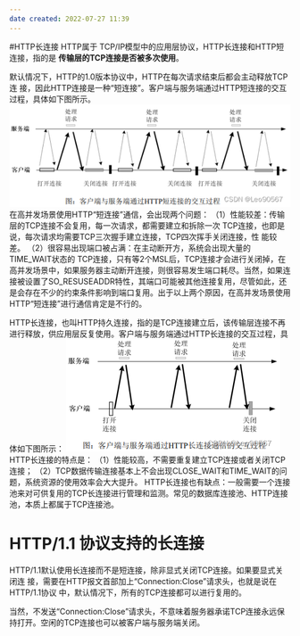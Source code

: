 ```yaml
---
date created: 2022-07-27 11:39
---
```


#HTTP长连接
        HTTP属于 TCP/IP模型中的应用层协议，HTTP长连接和HTTP短连接，指的是 **传输层的TCP连接是否被多次使用**。

 默认情况下，HTTP的1.0版本协议中，HTTP在每次请求结束后都会主动释放TCP连 接，因此HTTP连接是一种“短连接”。客户端与服务端通过HTTP短连接的交互过程，具体如下图所示。
 ![](https://raw.githubusercontent.com/ParadiseWitch/Images/master/img/202207271139555.png)
在高并发场景使用HTTP“短连接”通信，会出现两个问题：
    （1）性能较差：传输层的TCP连接不会复用，每一次请求，都需要建立和拆除一次 TCP连接，也即是说，每次请求均需要TCP三次握手建立连接，TCP四次挥手关闭连接，性 能较差。
	（2）很容易出现端口被占满：在主动断开方，系统会出现大量的TIME_WAIT状态的 TCP连接，只有等2个MSL后，TCP连接才会进行关闭掉，在高并发场景中，如果服务器主动断开连接，则很容易发生端口耗尽。当然，如果连接被设置了SO_RESUSEADDR特性，其端口可能被其他连接复用，尽管如此，还是会存在不少的约束条件影响到端口复用。出于以上两个原因，在高并发场景使用HTTP“短连接”进行通信肯定是不行的。

HTTP长连接，也叫HTTP持久连接，指的是TCP连接建立后，该传输层连接不再进行释放，供应用层反复使用。客户端与服务端通过HTTP长连接的交互过程，具体如下图所示：
![](https://raw.githubusercontent.com/ParadiseWitch/Images/master/img/202207271140291.png)
 HTTP长连接的特点是：
    （1）性能较高，不需要重复建立TCP连接或者关闭TCP连接；
	（2）TCP数据传输连接基本上不会出现CLOSE_WAIT和TIME_WAIT的问题，系统资源的使用效率会大大提升。 HTTP长连接也有缺点：一般需要一个连接池来对可供复用的TCP长连接进行管理和监测。常见的数据库连接池、HTTP连接池，本质上都属于TCP连接池。
 # HTTP/1.1 协议支持的长连接
HTTP/1.1默认使用长连接而不是短连接，除非显式关闭TCP连接。如果要显式关闭连 接，需要在HTTP报文首部加上“Connection:Close”请求头，也就是说在HTTP/1.1协议 中，默认情况下，所有的TCP连接都可以进行复用的。

当然，不发送“Connection:Close”请求头，不意味着服务器承诺TCP连接永远保持打开。空闲的TCP连接也可以被客户端与服务端关闭。